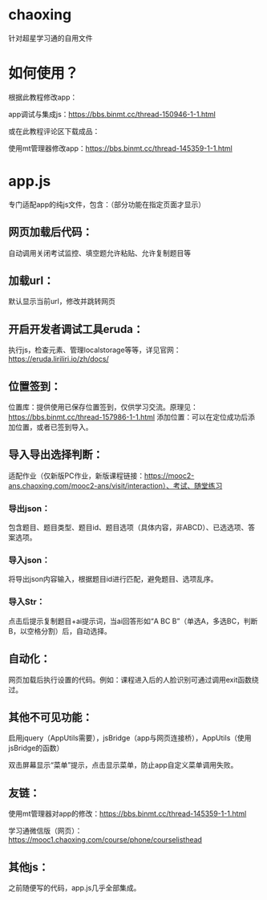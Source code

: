 # chaoxing
针对超星学习通的自用文件

# 如何使用？
根据此教程修改app：

app调试与集成js：https://bbs.binmt.cc/thread-150946-1-1.html

或在此教程评论区下载成品：

使用mt管理器修改app：https://bbs.binmt.cc/thread-145359-1-1.html

# app.js
专门适配app的纯js文件，包含：（部分功能在指定页面才显示）
## 网页加载后代码：
自动调用关闭考试监控、填空题允许粘贴、允许复制题目等

## 加载url：
默认显示当前url，修改并跳转网页

## 开启开发者调试工具eruda：
执行js，检查元素、管理localstorage等等，详见官网：https://eruda.liriliri.io/zh/docs/

## 位置签到：
位置库：提供使用已保存位置签到，仅供学习交流。原理见：https://bbs.binmt.cc/thread-157986-1-1.html
添加位置：可以在定位成功后添加位置，或者已签到导入。

## 导入导出选择判断：
适配作业（仅新版PC作业，新版课程链接：https://mooc2-ans.chaoxing.com/mooc2-ans/visit/interaction）、考试、随堂练习
### 导出json：
包含题目、题目类型、题目id、题目选项（具体内容，非ABCD）、已选选项、答案选项。
### 导入json：
将导出json内容输入，根据题目id进行匹配，避免题目、选项乱序。
### 导入Str：
点击后提示复制题目+ai提示词，当ai回答形如“A BC B”（单选A，多选BC，判断B，以空格分割）后，自动选择。

## 自动化：
网页加载后执行设置的代码。例如：课程进入后的人脸识别可通过调用exit函数绕过。

## 其他不可见功能：
启用jquery（AppUtils需要），jsBridge（app与网页连接桥），AppUtils（使用jsBridge的函数）

双击屏幕显示“菜单”提示，点击显示菜单，防止app自定义菜单调用失败。

## 友链：

使用mt管理器对app的修改：https://bbs.binmt.cc/thread-145359-1-1.html

学习通微信版（网页）：https://mooc1.chaoxing.com/course/phone/courselisthead

## 其他js：
之前随便写的代码，app.js几乎全部集成。
